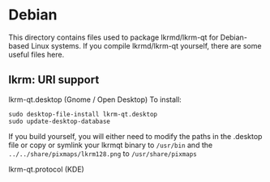 
Debian
====================
This directory contains files used to package lkrmd/lkrm-qt
for Debian-based Linux systems. If you compile lkrmd/lkrm-qt yourself, there are some useful files here.

## lkrm: URI support ##


lkrm-qt.desktop  (Gnome / Open Desktop)
To install:

	sudo desktop-file-install lkrm-qt.desktop
	sudo update-desktop-database

If you build yourself, you will either need to modify the paths in
the .desktop file or copy or symlink your lkrmqt binary to `/usr/bin`
and the `../../share/pixmaps/lkrm128.png` to `/usr/share/pixmaps`

lkrm-qt.protocol (KDE)
